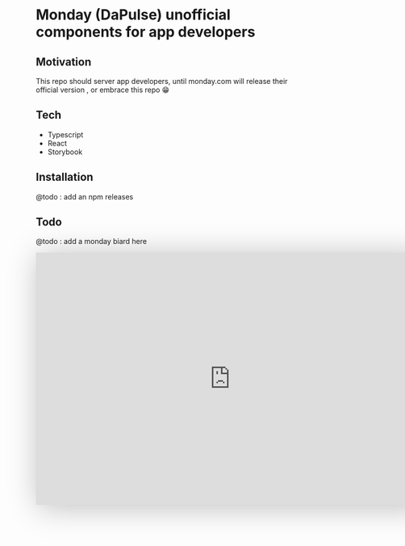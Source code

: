 # Monday (DaPulse) unofficial components for app developers

## Motivation 
This repo should server app developers, until monday.com will release 
their official version , or embrace this repo 😁

## Tech 

- Typescript
- React
- Storybook 

## Installation

@todo : add an npm releases 

## Todo 
   
@todo : add a monday biard here 


<iframe src="https://view.monday.com/embed/687526517-0c6eea10ecefe83ec5b35d392486231a" width=770 height=500 style="border: 0; box-shadow: 5px 5px 56px 0px rgba(0,0,0,0.25);">
</iframe>

